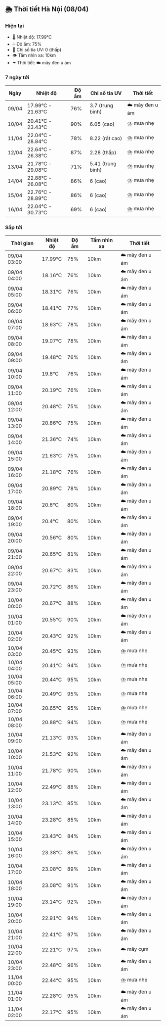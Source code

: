 ## 🌦️ Thời tiết Hà Nội (08/04)

### Hiện tại

- 🌡️ Nhiệt độ: 17.99℃
- 💦 Độ ẩm: 75%
- 🌟 Chỉ số tia UV: 0 (thấp)
- 👁️ Tầm nhìn xa: 10km
- ☂️ Thời tiết: ☁️ mây đen u ám

### 7 ngày tới

| Ngày | Nhiệt độ | Độ ẩm | Chỉ số tia UV | Thời tiết |
| --- | --- | --- | --- | --- |
| 09/04 | 17.99℃ - 21.63℃ | 76% | 3.7 (trung bình) | ☁️ mây đen u ám |
| 10/04 | 20.41℃ - 23.43℃ | 90% | 6.05 (cao) | ⛈️ mưa nhẹ |
| 11/04 | 22.04℃ - 28.84℃ | 78% | 8.22 (rất cao) | ⛈️ mưa nhẹ |
| 12/04 | 22.64℃ - 26.38℃ | 87% | 2.28 (thấp) | ⛈️ mưa nhẹ |
| 13/04 | 21.78℃ - 29.08℃ | 71% | 5.41 (trung bình) | ⛈️ mưa nhẹ |
| 14/04 | 22.88℃ - 26.08℃ | 86% | 6 (cao) | ⛈️ mưa nhẹ |
| 15/04 | 22.76℃ - 28.89℃ | 86% | 6 (cao) | ⛈️ mưa nhẹ |
| 16/04 | 22.04℃ - 30.73℃ | 69% | 6 (cao) | ⛈️ mưa nhẹ |

### Sắp tới

| Thời gian | Nhiệt độ | Độ ẩm | Tầm nhìn xa | Thời tiết |
| --- | --- | --- | --- | --- |
| 09/04 03:00 | 17.99℃ | 75% | 10km | ☁️ mây đen u ám |
| 09/04 04:00 | 18.16℃ | 76% | 10km | ☁️ mây đen u ám |
| 09/04 05:00 | 18.31℃ | 76% | 10km | ☁️ mây đen u ám |
| 09/04 06:00 | 18.41℃ | 77% | 10km | ☁️ mây đen u ám |
| 09/04 07:00 | 18.63℃ | 78% | 10km | ☁️ mây đen u ám |
| 09/04 08:00 | 19.07℃ | 78% | 10km | ☁️ mây đen u ám |
| 09/04 09:00 | 19.48℃ | 76% | 10km | ☁️ mây đen u ám |
| 09/04 10:00 | 19.8℃ | 76% | 10km | ☁️ mây đen u ám |
| 09/04 11:00 | 20.19℃ | 76% | 10km | ☁️ mây đen u ám |
| 09/04 12:00 | 20.48℃ | 75% | 10km | ☁️ mây đen u ám |
| 09/04 13:00 | 20.86℃ | 75% | 10km | ☁️ mây đen u ám |
| 09/04 14:00 | 21.36℃ | 74% | 10km | ☁️ mây đen u ám |
| 09/04 15:00 | 21.63℃ | 75% | 10km | ☁️ mây đen u ám |
| 09/04 16:00 | 21.18℃ | 76% | 10km | ☁️ mây đen u ám |
| 09/04 17:00 | 20.89℃ | 78% | 10km | ☁️ mây đen u ám |
| 09/04 18:00 | 20.6℃ | 80% | 10km | ☁️ mây đen u ám |
| 09/04 19:00 | 20.4℃ | 80% | 10km | ☁️ mây đen u ám |
| 09/04 20:00 | 20.56℃ | 80% | 10km | ☁️ mây đen u ám |
| 09/04 21:00 | 20.65℃ | 81% | 10km | ☁️ mây đen u ám |
| 09/04 22:00 | 20.67℃ | 83% | 10km | ☁️ mây đen u ám |
| 09/04 23:00 | 20.72℃ | 86% | 10km | ☁️ mây đen u ám |
| 10/04 00:00 | 20.67℃ | 88% | 10km | ☁️ mây đen u ám |
| 10/04 01:00 | 20.55℃ | 90% | 10km | ☁️ mây đen u ám |
| 10/04 02:00 | 20.43℃ | 92% | 10km | ☁️ mây đen u ám |
| 10/04 03:00 | 20.45℃ | 93% | 10km | ⛈️ mưa nhẹ |
| 10/04 04:00 | 20.41℃ | 94% | 10km | ⛈️ mưa nhẹ |
| 10/04 05:00 | 20.44℃ | 95% | 10km | ⛈️ mưa nhẹ |
| 10/04 06:00 | 20.49℃ | 95% | 10km | ⛈️ mưa nhẹ |
| 10/04 07:00 | 20.65℃ | 95% | 10km | ⛈️ mưa nhẹ |
| 10/04 08:00 | 20.88℃ | 94% | 10km | ⛈️ mưa nhẹ |
| 10/04 09:00 | 21.13℃ | 93% | 10km | ☁️ mây đen u ám |
| 10/04 10:00 | 21.53℃ | 92% | 10km | ☁️ mây đen u ám |
| 10/04 11:00 | 21.78℃ | 90% | 10km | ☁️ mây đen u ám |
| 10/04 12:00 | 22.49℃ | 88% | 10km | ☁️ mây đen u ám |
| 10/04 13:00 | 23.13℃ | 85% | 10km | ☁️ mây đen u ám |
| 10/04 14:00 | 23.28℃ | 85% | 10km | ☁️ mây đen u ám |
| 10/04 15:00 | 23.43℃ | 84% | 10km | ☁️ mây đen u ám |
| 10/04 16:00 | 23.38℃ | 86% | 10km | ☁️ mây đen u ám |
| 10/04 17:00 | 23.08℃ | 89% | 10km | ☁️ mây đen u ám |
| 10/04 18:00 | 23.08℃ | 91% | 10km | ☁️ mây đen u ám |
| 10/04 19:00 | 23.14℃ | 92% | 10km | ☁️ mây đen u ám |
| 10/04 20:00 | 22.91℃ | 94% | 10km | ☁️ mây đen u ám |
| 10/04 21:00 | 22.41℃ | 97% | 10km | ☁️ mây đen u ám |
| 10/04 22:00 | 22.21℃ | 97% | 10km | ☁️ mây cụm |
| 10/04 23:00 | 22.48℃ | 96% | 10km | ☁️ mây đen u ám |
| 11/04 00:00 | 22.44℃ | 95% | 10km | ⛈️ mưa nhẹ |
| 11/04 01:00 | 22.28℃ | 95% | 10km | ☁️ mây đen u ám |
| 11/04 02:00 | 22.17℃ | 95% | 10km | ☁️ mây đen u ám |
